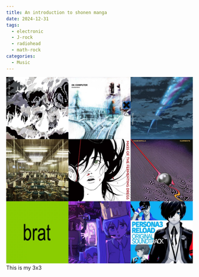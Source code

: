 ```yaml
---
title: An introduction to shonen manga
date: 2024-12-31
tags:
  - electronic
  - J-rock
  - radiohead
  - math-rock
categories:
  - Music
---
```

![img](/assets/img/3x3.jpg)
This is my 3x3

